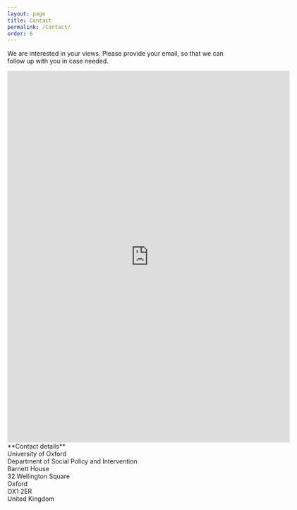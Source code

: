 ```yaml
---
layout: page
title: Contact
permalink: /Contact/
order: 6
---
```


We are interested in your views. Please provide your email, so that we can follow up with you in case needed.

<iframe src="https://docs.google.com/forms/d/e/1FAIpQLSdsKnrnSC0dbaWiChtXtzIeW-AJYuLHSKyozW_rAKeowlgYTg/viewform?embedded=true" width="640" height="843" frameborder="0" marginheight="0" marginwidth="0">Loading…</iframe>

<br>
**Contact details** <br>
University of Oxford <br>
Department of Social Policy and Intervention <br>
Barnett House <br>
32 Wellington Square <br>
Oxford <br>
OX1 2ER <br>
United Kingdom <br>